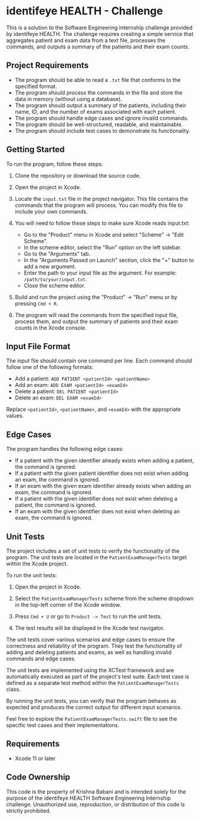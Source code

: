 # identifeye HEALTH - Challenge

This is a solution to the Software Engineering Internship challenge provided by identifeye HEALTH. The challenge requires creating a simple service that aggregates patient and exam data from a text file, processes the commands, and outputs a summary of the patients and their exam counts.

## Project Requirements

- The program should be able to read a `.txt` file that conforms to the specified format.
- The program should process the commands in the file and store the data in memory (without using a database).
- The program should output a summary of the patients, including their name, ID, and the number of exams associated with each patient.
- The program should handle edge cases and ignore invalid commands.
- The program should be well-structured, readable, and maintainable.
- The program should include test cases to demonstrate its functionality.

## Getting Started

To run the program, follow these steps:

1. Clone the repository or download the source code.

2. Open the project in Xcode.

3. Locate the `input.txt` file in the project navigator. This file contains the commands that the program will process. You can modify this file to include your own commands.

4. You will need to follow these steps to make sure Xcode reads input.txt:
   - Go to the "Product" menu in Xcode and select "Scheme" -> "Edit Scheme".
   - In the scheme editor, select the "Run" option on the left sidebar.
   - Go to the "Arguments" tab.
   - In the "Arguments Passed on Launch" section, click the "+" button to add a new argument.
   - Enter the path to your input file as the argument. For example: `/path/to/your/input.txt`.
   - Close the scheme editor.

5. Build and run the project using the "Product" -> "Run" menu or by pressing `Cmd + R`.

6. The program will read the commands from the specified input file, process them, and output the summary of patients and their exam counts in the Xcode console.

## Input File Format

The input file should contain one command per line. Each command should follow one of the following formats:

- Add a patient: `ADD PATIENT <patientId> <patientName>`
- Add an exam: `ADD EXAM <patientId> <examId>`
- Delete a patient: `DEL PATIENT <patientId>`
- Delete an exam: `DEL EXAM <examId>`

Replace `<patientId>`, `<patientName>`, and `<examId>` with the appropriate values.

## Edge Cases

The program handles the following edge cases:

- If a patient with the given identifier already exists when adding a patient, the command is ignored.
- If a patient with the given patient identifier does not exist when adding an exam, the command is ignored.
- If an exam with the given exam identifier already exists when adding an exam, the command is ignored.
- If a patient with the given identifier does not exist when deleting a patient, the command is ignored.
- If an exam with the given identifier does not exist when deleting an exam, the command is ignored.

## Unit Tests

The project includes a set of unit tests to verify the functionality of the program. The unit tests are located in the `PatientExamManagerTests` target within the Xcode project.

To run the unit tests:

1. Open the project in Xcode.

2. Select the `PatientExamManagerTests` scheme from the scheme dropdown in the top-left corner of the Xcode window.
3. Press `Cmd + U` or go to `Product -> Test` to run the unit tests.
4. The test results will be displayed in the Xcode test navigator.

The unit tests cover various scenarios and edge cases to ensure the correctness and reliability of the program. They test the functionality of adding and deleting patients and exams, as well as handling invalid commands and edge cases.

The unit tests are implemented using the XCTest framework and are automatically executed as part of the project's test suite. Each test case is defined as a separate test method within the `PatientExamManagerTests` class.

By running the unit tests, you can verify that the program behaves as expected and produces the correct output for different input scenarios.

Feel free to explore the `PatientExamManagerTests.swift` file to see the specific test cases and their implementations.

## Requirements

- Xcode 11 or later

## Code Ownership

This code is the property of Krishna Babani and is intended solely for the purpose of the identifeye HEALTH Software Engineering Internship challenge. Unauthorized use, reproduction, or distribution of this code is strictly prohibited.
